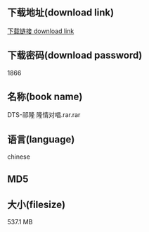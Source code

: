 ## 下载地址(download link)
[下载链接 download link](https://tutu365.netlify.app/?s=DTS-%E7%A5%81%E9%9A%86+%E9%9A%86%E6%83%85%E5%AF%B9%E5%94%B1.rar)

## 下载密码(download password)
1866

## 名称(book name)
DTS-祁隆 隆情对唱.rar.rar

## 语言(language)
chinese

## MD5


## 大小(filesize)
537.1 MB
